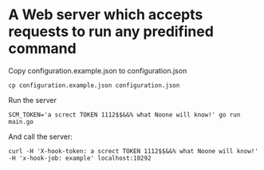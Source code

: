 # A Web server which accepts requests to run any predifined command

Copy configuration.example.json to configuration.json

```
cp configuration.example.json configuration.json
```

Run the server

```
SCM_TOKEN='a screct TOKEN 1112$$&&% what Noone will know!' go run main.go
```

And call the server:

```
curl -H 'X-hook-token: a screct TOKEN 1112$$&&% what Noone will know!' -H 'x-hook-job: example' localhost:10292
```
